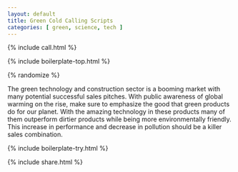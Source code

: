 ```yaml
---
layout: default
title: Green Cold Calling Scripts
categories: [ green, science, tech ]
---
```


{% include call.html %}

{% include boilerplate-top.html %}


{% randomize %}

The green technology and construction sector is a booming market with many potential successful sales pitches. With public awareness of global warming on the rise, make sure to emphasize the good that green products do for our planet. With the amazing technology in these products many of them outperform dirtier products while being more environmentally friendly. This increase in performance and decrease in pollution should be a killer sales combination.

{% include boilerplate-try.html %}

{% include share.html %}